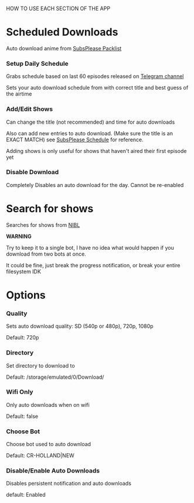HOW TO USE EACH SECTION OF THE APP

# Scheduled Downloads

Auto download anime from [SubsPlease Packlist](https://subsplease.org/xdcc)


### Setup Daily Schedule

Grabs schedule based on last 60 episodes released on [Telegram channel](https://t.me/s/SubsPlease1080p)

Sets your auto download schedule from with correct title and best guess of the airtime

### Add/Edit Shows

Can change the title (not recommended) and time for auto downloads

Also can add new entries to auto download. (Make sure the title is an EXACT MATCH) see [SubsPlease Schedule](https://subsplease.org/schedule) for reference.

Adding shows is only useful for shows that haven't aired their first episode yet

### Disable Download

Completely Disables an auto download for the day. Cannot be re-enabled

# Search for shows

Searches for shows from [NIBL](https://nibl.co.uk)

**WARNING**

Try to keep it to a single bot, I have no idea what would happen if you download from two bots at once.

It could be fine, just break the progress notification, or break your entire filesystem IDK

# Options

### Quality

Sets auto download quality: SD (540p or 480p), 720p, 1080p

Default: 720p

### Directory

Set directory to download to

Default: /storage/emulated/0/Download/

### Wifi Only

Only auto downloads when on wifi

Default: false

### Choose Bot

Choose bot used to auto download

Default: CR-HOLLAND|NEW

### Disable/Enable Auto Downloads

Disables persistent notification and auto downloads

default: Enabled
